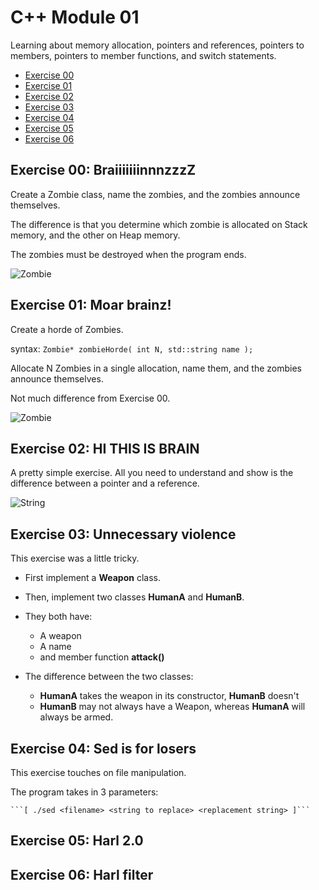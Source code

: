 # C++ Module 01

Learning about memory allocation, pointers and references, pointers to members, pointers to member functions, and switch statements.

* [Exercise 00](#exercise-00-braiiiiiiinnnzzzz)
* [Exercise 01](#exercise-01-moar-brainz)
* [Exercise 02](#exercise-02-hi-this-is-brain)
* [Exercise 03](#exercise-03-unnecessary-violence)
* [Exercise 04](#exercise-04-sed-is-for-losers)
* [Exercise 05]()
* [Exercise 06]()

## Exercise 00:  BraiiiiiiinnnzzzZ
Create a Zombie class, name the zombies, and the zombies announce themselves.

The difference is that you determine which zombie is allocated on Stack memory, and the other on Heap memory.

The zombies must be destroyed when the program ends.

![Zombie](https://cdn.discordapp.com/attachments/989407433858375683/1085165220965646487/Screenshot_2023-03-14_at_19.37.43.png)

## Exercise 01: Moar brainz!
Create a horde of Zombies.

syntax:
```Zombie* zombieHorde( int N, std::string name );```

Allocate N Zombies in a single allocation, name them, and the zombies announce themselves.

Not much difference from Exercise 00.

![Zombie](https://cdn.discordapp.com/attachments/989407433858375683/1085166676280086559/Screenshot_2023-03-14_at_19.44.44.png)

## Exercise 02: HI THIS IS BRAIN
A pretty simple exercise. All you need to understand and show is the difference between a pointer and a reference.

![String](https://cdn.discordapp.com/attachments/989407433858375683/1085167415060611116/Screenshot_2023-03-14_at_19.47.40.png)

## Exercise 03: Unnecessary violence
This exercise was a little tricky.
* First implement a **Weapon** class.
* Then, implement two classes **HumanA** and **HumanB**.
* They both have:
	* A weapon
	* A name
	* and member function **attack()**

* The difference between the two classes:
	* **HumanA** takes the weapon in its constructor, **HumanB** doesn't
	* **HumanB** may not always have a Weapon, whereas **HumanA** will always be armed.

## Exercise 04: Sed is for losers
This exercise touches on file manipulation.

The program takes in 3 parameters:

	```[ ./sed <filename> <string to replace> <replacement string> ]```

## Exercise 05: Harl 2.0
## Exercise 06: Harl filter
